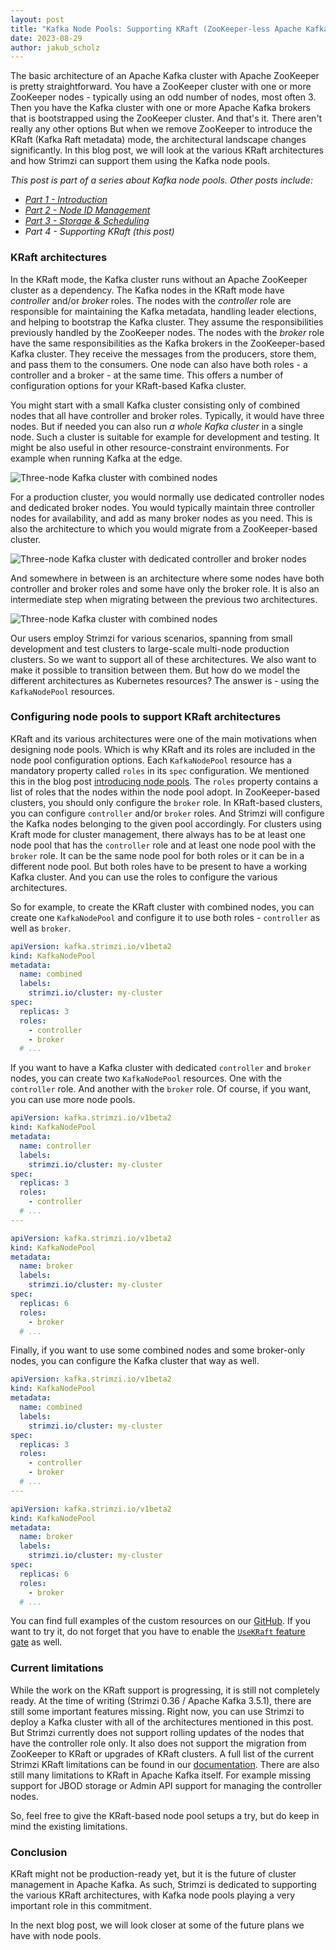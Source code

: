 ```yaml
---
layout: post
title: "Kafka Node Pools: Supporting KRaft (ZooKeeper-less Apache Kafka)"
date: 2023-08-29
author: jakub_scholz
---
```


The basic architecture of an Apache Kafka cluster with Apache ZooKeeper is pretty straightforward.
You have a ZooKeeper cluster with one or more ZooKeeper nodes - typically using an odd number of nodes, most often 3.
Then you have the Kafka cluster with one or more Apache Kafka brokers that is bootstrapped using the ZooKeeper cluster.
And that's it.
There aren't really any other options
But when we remove ZooKeeper to introduce the KRaft (Kafka Raft metadata) mode, the architectural landscape changes significantly.
In this blog post, we will look at the various KRaft architectures and how Strimzi can support them using the Kafka node pools.

<!--more-->

_This post is part of a series about Kafka node pools.
Other posts include:_

* _[Part 1 - Introduction](https://strimzi.io/blog/2023/08/14/kafka-node-pools-introduction/)_
* _[Part 2 - Node ID Management](https://strimzi.io/blog/2023/08/23/kafka-node-pools-node-id-management/)_
* _[Part 3 - Storage & Scheduling](https://strimzi.io/blog/2023/08/28/kafka-node-pools-storage-and-scheduling/)_
* _Part 4 - Supporting KRaft (this post)_

### KRaft architectures

In the KRaft mode, the Kafka cluster runs without an Apache ZooKeeper cluster as a dependency.
The Kafka nodes in the KRaft mode have _controller_ and/or _broker_ roles.
The nodes with the _controller_ role are responsible for maintaining the Kafka metadata, handling leader elections, and helping to bootstrap the Kafka cluster.
They assume the responsibilities previously handled by the ZooKeeper nodes.
The nodes with the _broker_ role have the same responsibilities as the Kafka brokers in the ZooKeeper-based Kafka cluster.
They receive the messages from the producers, store them, and pass them to the consumers.
One node can also have both roles - a controller and a broker -  at the same time.
This offers a number of configuration options for your KRaft-based Kafka cluster.

You might start with a small Kafka cluster consisting only of combined nodes that all have controller and broker roles.
Typically, it would have three nodes.
But if needed you can also run _a whole Kafka cluster_ in a single node.
Such a cluster is suitable for example for development and testing.
It might be also useful in other resource-constraint environments.
For example when running Kafka at the edge.

![Three-node Kafka cluster with combined nodes](/assets/images/posts/2023-08-29-kafka-node-pools-supporting-kraft-combined-nodes.png)

For a production cluster, you would normally use dedicated controller nodes and dedicated broker nodes.
You would typically maintain three controller nodes for availability, and add as many broker nodes as you need.
This is also the architecture to which you would migrate from a ZooKeeper-based cluster.

![Three-node Kafka cluster with dedicated controller and broker nodes](/assets/images/posts/2023-08-29-kafka-node-pools-supporting-kraft-separate-nodes.png)

And somewhere in between is an architecture where some nodes have both controller and broker roles and some have only the broker role.
It is also an intermediate step when migrating between the previous two architectures. 

![Three-node Kafka cluster with combined nodes](/assets/images/posts/2023-08-29-kafka-node-pools-supporting-kraft-semi-combined-nodes.png)

Our users employ Strimzi for various scenarios, spanning from small development and test clusters to large-scale multi-node production clusters.
So we want to support all of these architectures.
We also want to make it possible to transition between them.
But how do we model the different architectures as Kubernetes resources?
The answer is - using the `KafkaNodePool` resources.

### Configuring node pools to support KRaft architectures

KRaft and its various architectures were one of the main motivations when designing node pools.
Which is why KRaft and its roles are included in the node pool configuration options.
Each `KafkaNodePool` resource has a mandatory property called `roles` in its `spec` configuration.
We mentioned this in the blog post [introducing node pools](https://strimzi.io/blog/2023/08/14/kafka-node-pools-introduction/).
The `roles` property contains a list of roles that the nodes within the node pool adopt.
In ZooKeeper-based clusters, you should only configure the `broker` role.
In KRaft-based clusters, you can configure `controller` and/or `broker` roles.
And Strimzi will configure the Kafka nodes belonging to the given pool accordingly.
For clusters using Kraft mode for cluster management, there always has to be at least one node pool that has the `controller` role and at least one node pool with the `broker` role.
It can be the same node pool for both roles or it can be in a different node pool.
But both roles have to be present to have a working Kafka cluster.
And you can use the roles to configure the various architectures.

So for example, to create the KRaft cluster with combined nodes, you can create one `KafkaNodePool` and configure it to use both roles - `controller` as well as `broker`.

```yaml
apiVersion: kafka.strimzi.io/v1beta2
kind: KafkaNodePool
metadata:
  name: combined
  labels:
    strimzi.io/cluster: my-cluster
spec:
  replicas: 3
  roles:
    - controller
    - broker
  # ...
```

If you want to have a Kafka cluster with dedicated `controller` and `broker` nodes, you can create two `KafkaNodePool` resources.
One with the `controller` role.
And another with the `broker` role.
Of course, if you want, you can use more node pools.

```yaml
apiVersion: kafka.strimzi.io/v1beta2
kind: KafkaNodePool
metadata:
  name: controller
  labels:
    strimzi.io/cluster: my-cluster
spec:
  replicas: 3
  roles:
    - controller
  # ...
---

apiVersion: kafka.strimzi.io/v1beta2
kind: KafkaNodePool
metadata:
  name: broker
  labels:
    strimzi.io/cluster: my-cluster
spec:
  replicas: 6
  roles:
    - broker
  # ...
```

Finally, if you want to use some combined nodes and some broker-only nodes, you can configure the Kafka cluster that way as well.

```yaml
apiVersion: kafka.strimzi.io/v1beta2
kind: KafkaNodePool
metadata:
  name: combined
  labels:
    strimzi.io/cluster: my-cluster
spec:
  replicas: 3
  roles:
    - controller
    - broker
  # ...
---

apiVersion: kafka.strimzi.io/v1beta2
kind: KafkaNodePool
metadata:
  name: broker
  labels:
    strimzi.io/cluster: my-cluster
spec:
  replicas: 6
  roles:
    - broker
  # ...
```

You can find full examples of the custom resources on our [GitHub](https://github.com/strimzi/strimzi-kafka-operator/tree/main/examples/kafka/nodepools).
If you want to try it, do not forget that you have to enable the [`UseKRaft` feature gate](https://strimzi.io/docs/operators/0.36.1/full/deploying.html#ref-operator-use-kraft-feature-gate-str) as well.

### Current limitations

While the work on the KRaft support is progressing, it is still not completely ready.
At the time of writing (Strimzi 0.36 / Apache Kafka 3.5.1), there are still some important features missing.
Right now, you can use Strimzi to deploy a Kafka cluster with all of the architectures mentioned in this post.
But Strimzi currently does not support rolling updates of the nodes that have the controller role only.
It also does not support the migration from ZooKeeper to KRaft or upgrades of KRaft clusters.
A full list of the current Strimzi KRaft limitations can be found in our [documentation](https://strimzi.io/docs/operators/latest/full/deploying.html#ref-operator-use-kraft-feature-gate-str).
There are also still many limitations to KRaft in Apache Kafka itself.
For example missing support for JBOD storage or Admin API support for managing the controller nodes.

So, feel free to give the KRaft-based node pool setups a try, but do keep in mind the existing limitations.

### Conclusion

KRaft might not be production-ready yet, but it is the future of cluster management in Apache Kafka.
As such, Strimzi is dedicated to supporting the various KRaft architectures, with Kafka node pools playing a very important role in this commitment.

In the next blog post, we will look closer at some of the future plans we have with node pools.
